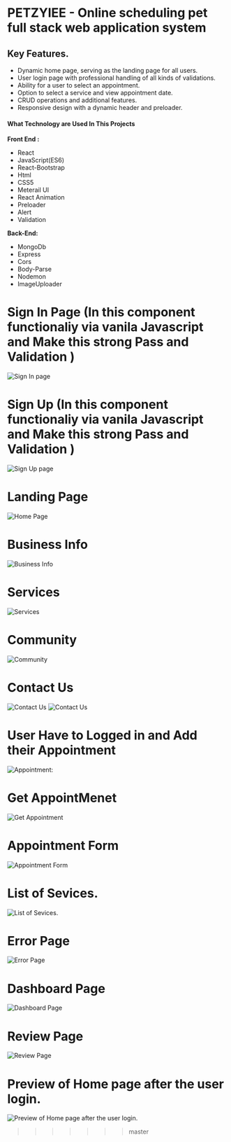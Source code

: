 
# PETZYIEE - Online scheduling pet full stack web application system


## Key Features.
- Dynamic home page, serving as the landing page for all users.
- User login page with professional handling of all kinds of validations.
- Ability for a user to select an appointment.
- Option to select a service and view appointment date.
- CRUD operations and additional features.
- Responsive design with a dynamic header and preloader.


#### What Technology are Used In This Projects

**Front End :** 
- React
- JavaScript(ES6)
- React-Bootstrap
- Html
- CSS5
- Meterail UI
- React Animation
- Preloader
- Alert
- Validation

**Back-End:** 
- MongoDb
- Express
- Cors
- Body-Parse
- Nodemon
- ImageUploader 
 
# Sign In Page (In this component functionaliy via vanila Javascript and Make this strong Pass and Validation )
![Sign In page](image.png)

# Sign Up (In this component functionaliy via vanila Javascript and Make this strong Pass and Validation )
![Sign Up page](image-1.png)
# Landing Page
![Home Page](<Screenshot 2023-04-17 020207.png>)
# Business Info
![Business Info](image-2.png)
# Services
![Services](image-3.png)
# Community
![Community](image-4.png)
# Contact Us
![Contact Us](image-5.png)
![Contact Us](image-6.png)
# User Have to Logged in and Add their Appointment
![Appointment:](image-7.png)
# Get AppointMenet
![Get Appointment](image-8.png)
# Appointment Form
![Appointment Form](image-9.png)
# List of Sevices.
![List of Sevices.](image-10.png)
# Error Page
![Error Page](image-11.png)
# Dashboard Page
![Dashboard Page](image-12.png)
# Review Page 
![Review Page ](image-13.png)
# Preview of Home page after the user login.
![Preview of Home page after the user login.](image-14.png)
>>>>>>> master
